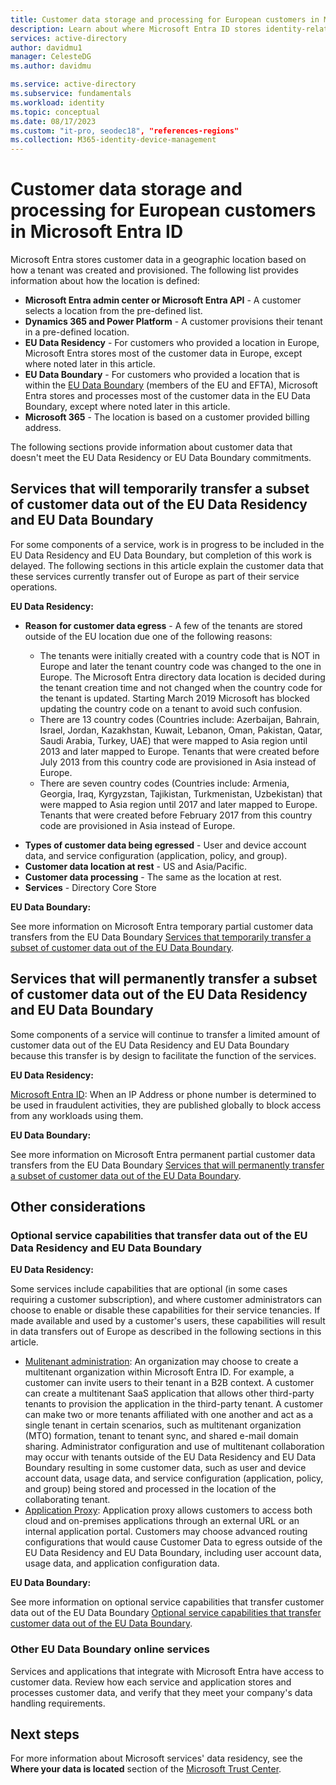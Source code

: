 ```yaml
---
title: Customer data storage and processing for European customers in Microsoft Entra ID
description: Learn about where Microsoft Entra ID stores identity-related data for its European customers.
services: active-directory
author: davidmu1
manager: CelesteDG
ms.author: davidmu

ms.service: active-directory
ms.subservice: fundamentals
ms.workload: identity
ms.topic: conceptual
ms.date: 08/17/2023
ms.custom: "it-pro, seodec18", "references-regions"
ms.collection: M365-identity-device-management
---
```


# Customer data storage and processing for European customers in Microsoft Entra ID

Microsoft Entra stores customer data in a geographic location based on how a tenant was created and provisioned. The following list provides information about how the location is defined:

* **Microsoft Entra admin center or Microsoft Entra API** - A customer selects a location from the pre-defined list.
* **Dynamics 365 and Power Platform** - A customer provisions their tenant in a pre-defined location.
* **EU Data Residency** - For customers who provided a location in Europe, Microsoft Entra stores most of the customer data in Europe, except where noted later in this article.
* **EU Data Boundary** - For customers who provided a location that is within the [EU Data Boundary](/privacy/eudb/eu-data-boundary-learn#eu-data-boundary-countries-and-datacenter-locations) (members of the EU and EFTA), Microsoft Entra stores and processes most of the customer data in the EU Data Boundary, except where noted later in this article.
* **Microsoft 365** - The location is based on a customer provided billing address.

The following sections provide information about customer data that doesn't meet the EU Data Residency or EU Data Boundary commitments.

## Services that will temporarily transfer a subset of customer data out of the EU Data Residency and EU Data Boundary 

For some components of a service, work is in progress to be included in the EU Data Residency and EU Data Boundary, but completion of this work is delayed. The following sections in this article explain the customer data that these services currently transfer out of Europe as part of their service operations.

**EU Data Residency:**

- **Reason for customer data egress** - A few of the tenants are stored outside of the EU location due one of the following reasons: 

   - The tenants were initially created with a country code that is NOT in Europe and later the tenant country code was changed to the one in Europe. The Microsoft Entra directory data location is decided during the tenant creation time and not changed when the country code for the tenant is updated. Starting March 2019 Microsoft has blocked updating the country code on a tenant to avoid such confusion. 
   - There are 13 country codes (Countries include: Azerbaijan, Bahrain, Israel, Jordan, Kazakhstan, Kuwait, Lebanon, Oman, Pakistan, Qatar, Saudi Arabia, Turkey, UAE) that were mapped to Asia region until 2013 and later mapped to Europe. Tenants that were created before July 2013 from this country code are provisioned in Asia instead of Europe. 
   - There are seven country codes (Countries include: Armenia, Georgia, Iraq, Kyrgyzstan, Tajikistan, Turkmenistan, Uzbekistan) that were mapped to Asia region until 2017 and later mapped to Europe. Tenants that were created before February 2017 from this country code are provisioned in Asia instead of Europe. 
* **Types of customer data being egressed** - User and device account data, and service configuration (application, policy, and group).  
* **Customer data location at rest** - US and Asia/Pacific.
* **Customer data processing** - The same as the location at rest.
* **Services** - Directory Core Store

**EU Data Boundary:**

See more information on Microsoft Entra temporary partial customer data transfers from the EU Data Boundary [Services that temporarily transfer a subset of customer data out of the EU Data Boundary](/privacy/eudb/eu-data-boundary-temporary-partial-transfers.md#security-services). 

## Services that will permanently transfer a subset of customer data out of the EU Data Residency and EU Data Boundary 

Some components of a service will continue to transfer a limited amount of customer data out of the EU Data Residency and EU Data Boundary because this transfer is by design to facilitate the function of the services.  

**EU Data Residency:** 

[Microsoft Entra ID](/azure/active-directory/fundamentals/whatis): When an IP Address or phone number is determined to be used in fraudulent activities, they are published globally to block access from any workloads using them. 

**EU Data Boundary:**

See more information on Microsoft Entra permanent partial customer data transfers from the EU Data Boundary [Services that will permanently transfer a subset of customer data out of the EU Data Boundary](/privacy/eudb/eu-data-boundary-permanent-partial-transfers.md#security-services).

## Other considerations

### Optional service capabilities that transfer data out of the EU Data Residency and EU Data Boundary

**EU Data Residency:**

Some services include capabilities that are optional (in some cases requiring a customer subscription), and where customer administrators can choose to enable or disable these capabilities for their service tenancies. If made available and used by a customer's users, these capabilities will result in data transfers out of Europe as described in the following sections in this article. 

- [Mulitenant administration](/azure/active-directory/multi-tenant-organizations/overview): An organization may choose to create a multitenant organization within Microsoft Entra ID. For example, a customer can invite users to their tenant in a B2B context. A customer can create a multitenant SaaS application that allows other third-party tenants to provision the application in the third-party tenant. A customer can make two or more tenants affiliated with one another and act as a single tenant in certain scenarios, such as multitenant organization (MTO) formation, tenant to tenant sync, and shared e-mail domain sharing. Administrator configuration and use of multitenant collaboration may occur with tenants outside of the EU Data Residency and EU Data Boundary resulting in some customer data, such as user and device account data, usage data, and service configuration (application, policy, and group) being stored and processed in the location of the collaborating tenant. 
- [Application Proxy](/azure/active-directory/app-proxy/application-proxy): Application proxy allows customers to access both cloud and on-premises applications through an external URL or an internal application portal. Customers may choose advanced routing configurations that would cause Customer Data to egress outside of the EU Data Residency and EU Data Boundary, including user account data, usage data, and application configuration data. 

**EU Data  Boundary:**

See more information on optional service capabilities that transfer customer data out of the EU Data Boundary [Optional service capabilities that transfer customer data out of the EU Data Boundary](/privacy/eudb/eu-data-boundary-transfers-for-optional-capabilities.md#microsoft-entra-id).

### Other EU Data Boundary online services

Services and applications that integrate with Microsoft Entra have access to customer data. Review how each service and application stores and processes customer data, and verify that they meet your company's data handling requirements.

## Next steps

For more information about Microsoft services' data residency, see the **Where your data is located** section of the [Microsoft Trust Center](https://www.microsoft.com/en-us/trust-center/privacy/data-location?rtc=1).
